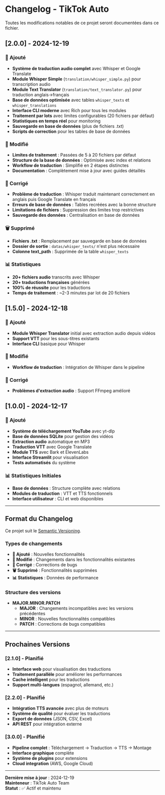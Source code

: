 # Changelog - TikTok Auto

Toutes les modifications notables de ce projet seront documentées dans ce fichier.

## [2.0.0] - 2024-12-19

### 🎉 Ajouté
- **Système de traduction audio complet** avec Whisper et Google Translate
- **Module Whisper Simple** (`translation/whisper_simple.py`) pour transcription audio
- **Module Text Translator** (`translation/text_translator.py`) pour traduction anglais→français
- **Base de données optimisée** avec tables `whisper_texts` et `whisper_translations`
- **Interface CLI moderne** avec Rich pour tous les modules
- **Traitement par lots** avec limites configurables (20 fichiers par défaut)
- **Statistiques en temps réel** pour monitoring
- **Sauvegarde en base de données** (plus de fichiers .txt)
- **Scripts de correction** pour les tables de base de données

### 🔄 Modifié
- **Limites de traitement** : Passées de 5 à 20 fichiers par défaut
- **Structure de la base de données** : Optimisée avec index et relations
- **Workflow de traduction** : Simplifié en 2 étapes distinctes
- **Documentation** : Complètement mise à jour avec guides détaillés

### 🐛 Corrigé
- **Problème de traduction** : Whisper traduit maintenant correctement en anglais puis Google Translate en français
- **Erreurs de base de données** : Tables recréées avec la bonne structure
- **Limitations de fichiers** : Suppression des limites trop restrictives
- **Sauvegarde des données** : Centralisation en base de données

### 🗑️ Supprimé
- **Fichiers .txt** : Remplacement par sauvegarde en base de données
- **Dossier de sortie** : `datas/whisper_texts/` n'est plus nécessaire
- **Colonne text_path** : Supprimée de la table `whisper_texts`

### 📊 Statistiques
- **20+ fichiers audio** transcrits avec Whisper
- **20+ traductions françaises** générées
- **100% de réussite** pour les traductions
- **Temps de traitement** : ~2-3 minutes par lot de 20 fichiers

## [1.5.0] - 2024-12-18

### 🎉 Ajouté
- **Module Whisper Translator** initial avec extraction audio depuis vidéos
- **Support VTT** pour les sous-titres existants
- **Interface CLI** basique pour Whisper

### 🔄 Modifié
- **Workflow de traduction** : Intégration de Whisper dans le pipeline

### 🐛 Corrigé
- **Problèmes d'extraction audio** : Support FFmpeg amélioré

## [1.0.0] - 2024-12-17

### 🎉 Ajouté
- **Système de téléchargement YouTube** avec yt-dlp
- **Base de données SQLite** pour gestion des vidéos
- **Extraction audio** automatique en MP3
- **Traduction VTT** avec Google Translate
- **Module TTS** avec Bark et ElevenLabs
- **Interface Streamlit** pour visualisation
- **Tests automatisés** du système

### 📊 Statistiques Initiales
- **Base de données** : Structure complète avec relations
- **Modules de traduction** : VTT et TTS fonctionnels
- **Interface utilisateur** : CLI et web disponibles

---

## Format du Changelog

Ce projet suit le [Semantic Versioning](https://semver.org/).

### Types de changements
- **🎉 Ajouté** : Nouvelles fonctionnalités
- **🔄 Modifié** : Changements dans les fonctionnalités existantes
- **🐛 Corrigé** : Corrections de bugs
- **🗑️ Supprimé** : Fonctionnalités supprimées
- **📊 Statistiques** : Données de performance

### Structure des versions
- **MAJOR.MINOR.PATCH**
  - **MAJOR** : Changements incompatibles avec les versions précédentes
  - **MINOR** : Nouvelles fonctionnalités compatibles
  - **PATCH** : Corrections de bugs compatibles

---

## Prochaines Versions

### [2.1.0] - Planifié
- **Interface web** pour visualisation des traductions
- **Traitement parallèle** pour améliorer les performances
- **Cache intelligent** pour les traductions
- **Support multi-langues** (espagnol, allemand, etc.)

### [2.2.0] - Planifié
- **Intégration TTS avancée** avec plus de moteurs
- **Système de qualité** pour évaluer les traductions
- **Export de données** (JSON, CSV, Excel)
- **API REST** pour intégration externe

### [3.0.0] - Planifié
- **Pipeline complet** : Téléchargement → Traduction → TTS → Montage
- **Interface graphique** complète
- **Système de plugins** pour extensions
- **Cloud integration** (AWS, Google Cloud)

---

**Dernière mise à jour** : 2024-12-19  
**Mainteneur** : TikTok Auto Team  
**Statut** : ✅ Actif et maintenu 